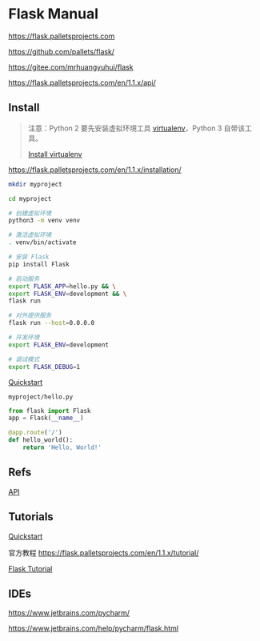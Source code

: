 # Flask Manual

<https://flask.palletsprojects.com>

<https://github.com/pallets/flask/>

<https://gitee.com/mrhuangyuhui/flask>

<https://flask.palletsprojects.com/en/1.1.x/api/>

## Install

> 注意：Python 2 要先安装虚拟环境工具 [virtualenv](https://virtualenv.pypa.io/)，Python 3 自带该工具。
>
> [Install virtualenv](https://flask.palletsprojects.com/en/1.1.x/installation/#install-virtualenv)

<https://flask.palletsprojects.com/en/1.1.x/installation/>

```bash
mkdir myproject

cd myproject

# 创建虚拟环境
python3 -m venv venv

# 激活虚拟环境
. venv/bin/activate

# 安装 Flask
pip install Flask

# 启动服务
export FLASK_APP=hello.py && \
export FLASK_ENV=development && \
flask run

# 对外提供服务
flask run --host=0.0.0.0

# 开发环境
export FLASK_ENV=development

# 调试模式
export FLASK_DEBUG=1
```

[Quickstart](https://flask.palletsprojects.com/en/1.1.x/quickstart/)

`myproject/hello.py`

```py
from flask import Flask
app = Flask(__name__)

@app.route('/')
def hello_world():
    return 'Hello, World!'
```

## Refs

[API](https://flask.palletsprojects.com/en/1.1.x/api/)

## Tutorials

[Quickstart](https://flask.palletsprojects.com/en/1.1.x/quickstart/)

官方教程 <https://flask.palletsprojects.com/en/1.1.x/tutorial/>

[Flask Tutorial](https://www.tutorialspoint.com/flask/index.htm)

## IDEs

<https://www.jetbrains.com/pycharm/>

<https://www.jetbrains.com/help/pycharm/flask.html>
